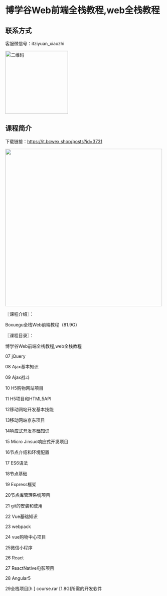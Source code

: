 # 博学谷Web前端全栈教程,web全栈教程

## 联系方式

客服微信号：itziyuan_xiaozhi

<img src="https://ziyuanyun.oss-cn-guangzhou.aliyuncs.com/common/20240614073449/666b82192834a.jpg" width="200" height="200" alt="二维码">

## 课程简介

下载链接：https://it.bcwex.shop/posts?id=3731

<img src="https://ziyuanyun.oss-cn-guangzhou.aliyuncs.com/yun/20240515185316/6644941c13c00.jpg" width="500" alt="">

  〖课程介绍〗：

 Boxuegu全栈Web前端教程（81.9G）

 〖课程目录〗：

 博学谷Web前端全栈教程,web全栈教程



 07 jQuery

 08 Ajax基本知识

 09 Ajax战斗

 10 H5购物网站项目

 11 H5项目和HTML5API

 12移动网站开发基本技能

 13移动网站京东项目

 14响应式开发基础知识

 15 Micro Jinsuo响应式开发项目

 16节点介绍和环境配置

 17 ES6语法

 18节点基础

 19 Express框架

 20节点库管理系统项目

 21 git的安装和使用

 22 Vue基础知识

 23 webpack

 24 vue购物中心项目

 25微信小程序

 26 React

 27 ReactNative电影项目

 28 Angular5

 29全栈项目[h ] course.rar [1.8G]所需的开发软件

  